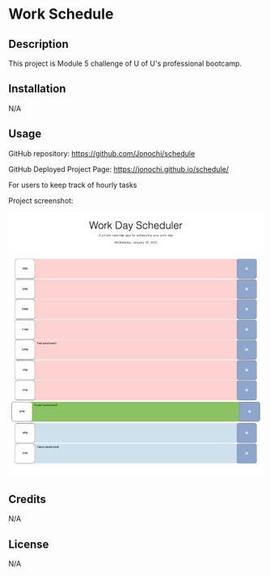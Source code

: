 # Work Schedule

## Description

This project is Module 5 challenge of U of U's professional bootcamp. 

## Installation

N/A

## Usage

GitHub repository: https://github.com/Jonochi/schedule

GitHub Deployed Project Page: https://jonochi.github.io/schedule/

For users to keep track of hourly tasks

Project screenshot:
    
![Module 5 project screenshot](assets/screenshot.png)

## Credits

N/A

## License

N/A